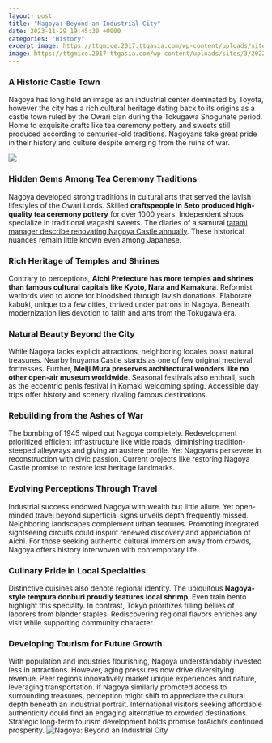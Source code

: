 ```yaml
---
layout: post
title: "Nagoya: Beyond an Industrial City"
date: 2023-11-29 19:45:30 +0000
categories: "History"
excerpt_image: https://ttgmice.2017.ttgasia.com/wp-content/uploads/sites/3/2022/10/Nagoya.jpg
image: https://ttgmice.2017.ttgasia.com/wp-content/uploads/sites/3/2022/10/Nagoya.jpg
---
```


### A Historic Castle Town
Nagoya has long held an image as an industrial center dominated by Toyota, however the city has a rich cultural heritage dating back to its origins as a castle town ruled by the Owari clan during the Tokugawa Shogunate period. Home to exquisite crafts like tea ceremony pottery and sweets still produced according to centuries-old traditions. Nagoyans take great pride in their history and culture despite emerging from the ruins of war.

![](https://media.visualstories.com/uploads/images/1/175/5632988-696_166327799-nagoya-tower-in-japan-skyline_p.jpg)
### Hidden Gems Among Tea Ceremony Traditions  
Nagoya developed strong traditions in cultural arts that served the lavish lifestyles of the Owari Lords. Skilled **craftspeople in Seto produced high-quality tea ceremony pottery** for over 1000 years. Independent shops specialize in traditional wagashi sweets. The diaries of a samurai [tatami manager describe renovating Nagoya Castle annually](https://notiziedioggi.github.io/2024-01-09-la-situazione-economica-e-sociale/). These historical nuances remain little known even among Japanese.
### Rich Heritage of Temples and Shrines
Contrary to perceptions, **Aichi Prefecture has more temples and shrines than famous cultural capitals like Kyoto, Nara and Kamakura**. Reformist warlords vied to atone for bloodshed through lavish donations. Elaborate kabuki, unique to a few cities, thrived under patrons in Nagoya. Beneath modernization lies devotion to faith and arts from the Tokugawa era.
### Natural Beauty Beyond the City 
While Nagoya lacks explicit attractions, neighboring locales boast natural treasures. Nearby Inuyama Castle stands as one of few original medieval fortresses. Further, **Meiji Mura preserves architectural wonders like no other open-air museum worldwide**. Seasonal festivals also enthrall, such as the eccentric penis festival in Komaki welcoming spring. Accessible day trips offer history and scenery rivaling famous destinations.
### Rebuilding from the Ashes of War
The bombing of 1945 wiped out Nagoya completely. Redevelopment prioritized efficient infrastructure like wide roads, diminishing tradition-steeped alleyways and giving an austere profile. Yet Nagoyans persevere in reconstruction with civic passion. Current projects like restoring Nagoya Castle promise to restore lost heritage landmarks.
### Evolving Perceptions Through Travel
Industrial success endowed Nagoya with wealth but little allure. Yet open-minded travel beyond superficial signs unveils depth frequently missed. Neighboring landscapes complement urban features. Promoting integrated sightseeing circuits could inspirit renewed discovery and appreciation of Aichi. For those seeking authentic cultural immersion away from crowds, Nagoya offers history interwoven with contemporary life.
### Culinary Pride in Local Specialties   
Distinctive cuisines also denote regional identity. The ubiquitous **Nagoya-style tempura donburi proudly features local shrimp**. Even train bento highlight this specialty. In contrast, Tokyo prioritizes filling bellies of laborers from blander staples. Rediscovering regional flavors enriches any visit while supporting community character.
### Developing Tourism for Future Growth
With population and industries flourishing, Nagoya understandably invested less in attractions. However, aging pressures now drive diversifying revenue. Peer regions innovatively market unique experiences and nature, leveraging transportation. If Nagoya similarly promoted access to surrounding treasures, perception might shift to appreciate the cultural depth beneath an industrial portrait. International visitors seeking affordable authenticity could find an engaging alternative to crowded destinations. Strategic long-term tourism development holds promise forAichi’s continued prosperity.
![Nagoya: Beyond an Industrial City](https://ttgmice.2017.ttgasia.com/wp-content/uploads/sites/3/2022/10/Nagoya.jpg)